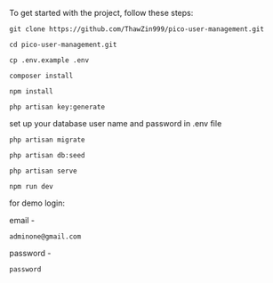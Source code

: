 To get started with the project, follow these steps:

```
git clone https://github.com/ThawZin999/pico-user-management.git
```

```
cd pico-user-management.git
```

```
cp .env.example .env
```

```
composer install
```

```
npm install
```

```
php artisan key:generate
```

set up your database user name and password in .env file

```
php artisan migrate
```

```
php artisan db:seed
```

```
php artisan serve
```

```
npm run dev
```

for demo login:

email -

```
adminone@gmail.com
```

password -

```
password
```

